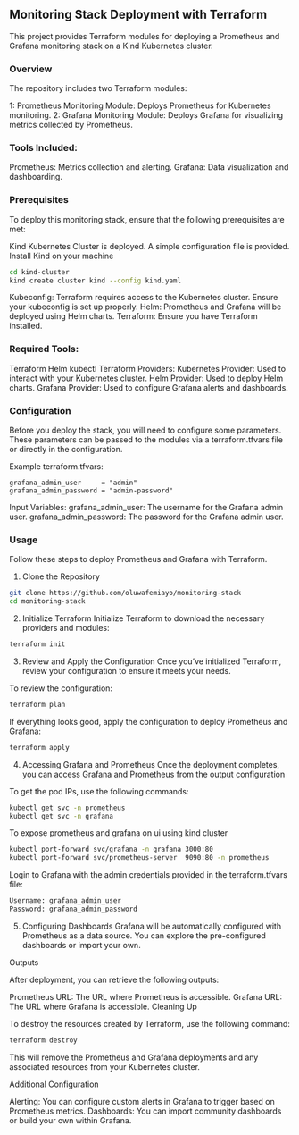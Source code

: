 ## Monitoring Stack Deployment with Terraform
This project provides Terraform modules for deploying a Prometheus and Grafana monitoring stack on a Kind Kubernetes cluster.

### Overview
The repository includes two Terraform modules:

1: Prometheus Monitoring Module: Deploys Prometheus for Kubernetes monitoring.
2: Grafana Monitoring Module: Deploys Grafana for visualizing metrics collected by Prometheus.

### Tools Included:
Prometheus: Metrics collection and alerting.
Grafana: Data visualization and dashboarding.

### Prerequisites
To deploy this monitoring stack, ensure that the following prerequisites are met:

Kind Kubernetes Cluster is deployed. A simple configuration file is provided. 
Install Kind on your machine
```bash
cd kind-cluster
kind create cluster kind --config kind.yaml
```
Kubeconfig: Terraform requires access to the Kubernetes cluster. Ensure your kubeconfig is set up properly.
Helm: Prometheus and Grafana will be deployed using Helm charts.
Terraform: Ensure you have Terraform installed.

### Required Tools:
Terraform
Helm
kubectl
Terraform Providers:
Kubernetes Provider: Used to interact with your Kubernetes cluster.
Helm Provider: Used to deploy Helm charts.
Grafana Provider: Used to configure Grafana alerts and dashboards.

### Configuration

Before you deploy the stack, you will need to configure some parameters. These parameters can be passed to the modules via a terraform.tfvars file or directly in the configuration.

Example terraform.tfvars:
```hcl
grafana_admin_user     = "admin"
grafana_admin_password = "admin-password"
```
Input Variables:
grafana_admin_user: The username for the Grafana admin user.
grafana_admin_password: The password for the Grafana admin user.

### Usage

Follow these steps to deploy Prometheus and Grafana with Terraform.

1. Clone the Repository
```bash
git clone https://github.com/oluwafemiayo/monitoring-stack
cd monitoring-stack
```

2. Initialize Terraform
Initialize Terraform to download the necessary providers and modules:

```sh
terraform init
```
3. Review and Apply the Configuration
Once you’ve initialized Terraform, review your configuration to ensure it meets your needs.

To review the configuration:

```sh
terraform plan
```
If everything looks good, apply the configuration to deploy Prometheus and Grafana:

```bash
terraform apply
```

4. Accessing Grafana and Prometheus
Once the deployment completes, you can access Grafana and Prometheus from the output configuration

To get the pod IPs, use the following commands:

```bash
kubectl get svc -n prometheus
kubectl get svc -n grafana
```
To expose prometheus and grafana on ui using kind cluster

```bash
kubectl port-forward svc/grafana -n grafana 3000:80
kubectl port-forward svc/prometheus-server  9090:80 -n prometheus
```
Login to Grafana with the admin credentials provided in the terraform.tfvars file:

```bash
Username: grafana_admin_user
Password: grafana_admin_password
```

5. Configuring Dashboards
Grafana will be automatically configured with Prometheus as a data source. You can explore the pre-configured dashboards or import your own.

Outputs

After deployment, you can retrieve the following outputs:

Prometheus URL: The URL where Prometheus is accessible.
Grafana URL: The URL where Grafana is accessible.
Cleaning Up

To destroy the resources created by Terraform, use the following command:

```bash
terraform destroy
```
This will remove the Prometheus and Grafana deployments and any associated resources from your Kubernetes cluster.

Additional Configuration

Alerting: You can configure custom alerts in Grafana to trigger based on Prometheus metrics.
Dashboards: You can import community dashboards or build your own within Grafana.
